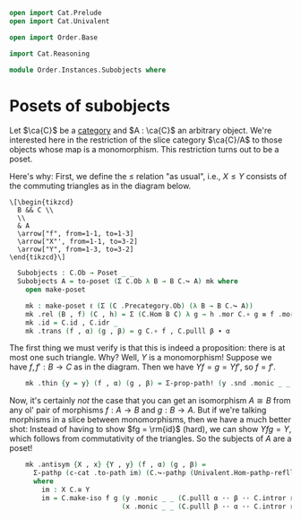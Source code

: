 ```agda
open import Cat.Prelude
open import Cat.Univalent

open import Order.Base

import Cat.Reasoning

module Order.Instances.Subobjects where
```

# Posets of subobjects

Let $\ca{C}$ be a [category] and $A : \ca{C}$ an arbitrary object. We're
interested here in the restriction of the slice category $\ca{C}/A$ to
those objects whose map is a monomorphism. This restriction turns out to
be a poset.

[category]: Cat.Univalent.html#univalent-categories

<!--
```agda
module _ {o ℓ} (C : Precategory o ℓ) (c-cat : is-category C) (A : Precategory.Ob C) where
  private module C = Cat.Reasoning C
  open C._↪_
```
-->

Here's why: First, we define the $\le$ relation "as usual", i.e., $X \le
Y$ consists of the commuting triangles as in the diagram below.

~~~{.quiver .short-15}
\[\begin{tikzcd}
  B && C \\
  \\
  & A
  \arrow["f", from=1-1, to=1-3]
  \arrow["X"', from=1-1, to=3-2]
  \arrow["Y", from=1-3, to=3-2]
\end{tikzcd}\]
~~~

```agda
  Subobjects : C.Ob → Poset _ _
  Subobjects A = to-poset (Σ C.Ob λ B → B C.↪ A) mk where
    open make-poset

    mk : make-poset ℓ (Σ (C .Precategory.Ob) (λ B → B C.↪ A))
    mk .rel (B , f) (C , h) = Σ (C.Hom B C) λ g → h .mor C.∘ g ≡ f .mor
    mk .id = C.id , C.idr _
    mk .trans (f , α) (g , β) = g C.∘ f , C.pulll β ∙ α
```

The first thing we must verify is that this is indeed a proposition:
there is at most one such triangle. Why? Well, $Y$ is a monomorphism!
Suppose we have $f, f' : B \to C$ as in the diagram. Then we have $Yf =
g = Yf'$, so $f = f'$.

```agda
    mk .thin {y = y} (f , α) (g , β) = Σ-prop-path! (y .snd .monic _ _ (α ∙ sym β))
```

Now, it's certainly _not_ the case that you can get an isomorphism $A
\cong B$ from any ol' pair of morphisms $f : A \to B$ and $g : B \to A$.
But if we're talking morphisms in a slice between monomorphisms, then we
have a much better shot: Instead of having to show $fg = \rm{id}$
(hard), we can show $Yfg = Y$, which follows from commutativity of the
triangles. So the subjects of $A$ are a poset!

```agda
    mk .antisym {X , x} {Y , y} (f , α) (g , β) =
      Σ-pathp (c-cat .to-path im) (C.↪-pathp (Univalent.Hom-pathp-refll-iso c-cat β))
      where
        im : X C.≅ Y
        im = C.make-iso f g (y .monic _ _ (C.pulll α ·· β ·· C.intror refl))
                            (x .monic _ _ (C.pulll β ·· α ·· C.intror refl))
```
